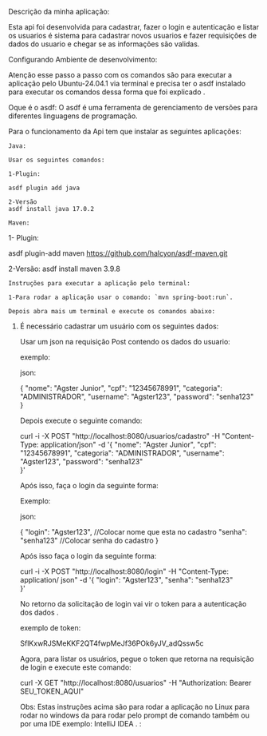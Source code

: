    
   Descrição da minha aplicação:

   Esta api foi desenvolvida para cadastrar, fazer o login e autenticação e listar os usuarios
   é sistema para cadastrar novos usuarios e fazer requisições de dados do usuario e chegar se as informações são validas.
     
   
   Configurando Ambiente de desenvolvimento:

     
   Atenção esse passo a passo com os comandos são para executar a aplicação pelo Ubuntu-24.04.1 via terminal e precisa ter o asdf instalado para executar os comandos dessa forma que foi explicado .

   Oque é o asdf: O asdf é uma ferramenta de gerenciamento de versões para diferentes linguagens de programação. 

   Para o funcionamento da Api tem que instalar as seguintes aplicações:

    
    Java:
    
    Usar os seguintes comandos:

    1-Plugin: 

    asdf plugin add java

    2-Versão
    asdf install java 17.0.2

    Maven:

   1- Plugin:

   asdf plugin-add maven  https://github.com/halcyon/asdf-maven.git

   2-Versão:
    asdf install maven 3.9.8 



    Instruções para executar a aplicação pelo terminal: 

    1-Para rodar a aplicação usar o comando: `mvn spring-boot:run`.

    Depois abra mais um terminal e execute os comandos abaixo:

  
   
1. É necessário cadastrar um usuário com os seguintes dados:
    
    Usar um json na requisição Post contendo os dados do usuario:

    exemplo: 

    json:

    {
     "nome": "Agster Junior",
     "cpf": "12345678991",
     "categoria": "ADMINISTRADOR", 
     "username": "Agster123", 
     "password": "senha123"  
    }

    Depois execute o seguinte comando:

    
   
   curl -i -X POST "http://localhost:8080/usuarios/cadastro" -H "Content-Type: application/json" -d 
   '{
     "nome": "Agster Junior",
     "cpf": "12345678991",
     "categoria": "ADMINISTRADOR",
     "username": "Agster123", 
     "password": "senha123"  
    }'

   Após isso, faça o login da seguinte forma:

   Exemplo:

   json:

   

   {
     "login": "Agster123", //Colocar nome que esta no cadastro
     "senha": "senha123"   //Colocar senha do cadastro
   }


    Após isso faça o login da seguinte forma:


    curl -i -X POST "http://localhost:8080/login" -H "Content-Type: application/   json" -d 
    '{
       "login": "Agster123",
       "senha": "senha123"   
     }'

     No retorno da solicitação de login vai vir o token para a autenticação dos dados .

     exemplo de token:

     SflKxwRJSMeKKF2QT4fwpMeJf36POk6yJV_adQssw5c
     



    Agora, para listar os usuários, pegue o token que retorna na requisição de login e execute este comando:


    curl -X GET "http://localhost:8080/usuarios" -H "Authorization: Bearer SEU_TOKEN_AQUI"
  
    Obs: Estas instruções acima são para rodar a aplicação no Linux para rodar no windows da para rodar pelo prompt de comando também ou por uma IDE exemplo: IntelliJ IDEA   .
:
